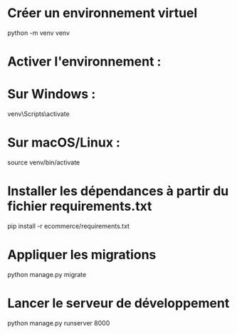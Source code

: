  # Créer un environnement virtuel
 python -m venv venv                       

# Activer l'environnement :
# Sur Windows :
venv\Scripts\activate

# Sur macOS/Linux :
source venv/bin/activate

# Installer les dépendances à partir du fichier requirements.txt
pip install -r ecommerce/requirements.txt

# Appliquer les migrations
python manage.py migrate

# Lancer le serveur de développement
python manage.py runserver 8000
